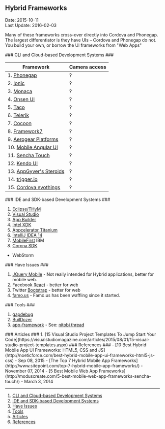 ## Hybrid Frameworks ##
Date: 2015-10-11<br>
Last Update: 2016-02-03

Many of these frameworks cross-over directly into Cordova and Phonegap. The largest differentiator is they have UIs &ndash; Cordova and Phonegap do not. You build your own, or borrow the UI frameworks from "Web Apps"

<a name=cli>
### CLI and Cloud-based Development Systems ###
</a>

Framework | Camera access
------------ | -------------
1. [Phonegap](http://phonegap.com/) | ?
2. [Ionic](http://ionicframework.com/) | ?
3. [Monaca](https://monaca.io/) | ?
4. [Onsen UI](http://onsen.io/) | ?
5. [Taco](http://taco.tools/) | ?
6. [Telerik](http://www.telerik.com/) | ?
7. [Cocoon](http://cocoon.io/) | ?
8. [Framework7](http://www.idangero.us/framework7/) | ?
9. [Aerogear Platforms](https://aerogear.org/cordova/) | ?
10. [Mobile Angular UI](http://mobileangularui.com/) | ?
11. [Sencha Touch](http://www.sencha.com/products/touch/) | ?
12. [Kendo UI](http://www.telerik.com/kendo-ui) | ?
13. [AppGyver's Steroids](http://www.appgyver.com/steroids) | ?
14. [trigger.io](https://trigger.io/) | ?
15. [Cordova evothings](http://evothings.com/) | ?

<a name=ide>
### IDE and SDK-based Development Systems ###
</a>

1. [Eclipse/THyM](https://www.eclipse.org/thym/)
2. [Visual Studio](http://aka.ms/cordova)
3. [App Builder](http://www.getappbuilder.com/)
4. [Intel XDK](https://software.intel.com/intel-xdk)
5. [Appcelerator Titanium](http://www.appcelerator.com/titanium/)
6. [IntelliJ IDEA 14](http://blog.jetbrains.com/idea/2014/09/developer-tools-for-phonegap-cordova-and-ionic-in-intellij-idea-14/)
7. [MobileFirst](https://developer.ibm.com/mobilefirstplatform/documentation/getting-started-6-3/adding-native-functionality/apache-cordova-overview/) IBM
8. [Corona SDK](https://coronalabs.com/)

* WebStorm

<a name=issues>
### Have Issues ###
</a>

1. [JQuery Mobile](https://jquerymobile.com/) - Not really intended for Hybrid applications, better for mobile web.
2. Facebook [React](http://facebook.github.io/react/) - better for web
3. Twitter [Bootstrap](http://getbootstrap.com/) - better for web
3. [famo.us](http://famous.org/) - Famo.us has been waffling since it started.

<a name=tools>
### Tools ###
</a>

1. [gapdebug](https://www.genuitec.com/products/gapdebug/)
2. [BuilDozer](https://buildozer.io/)
3. [app-framework](https://github.com/hyperweb2/app-framework) - See: [nitobi thread](http://community.phonegap.com/nitobi/topics/how-to-access-local-assets-from-external-web-app-opened-in-webview)

<a name=articles>
### Articles ###
</a>
1. [15 Visual Studio Project Templates To Jump Start Your Code](https://visualstudiomagazine.com/articles/2015/08/01/15-visual-studio-project-templates.aspx)

<a name=references>
### References ###
</a>
- [10 Best Hybrid Mobile App UI Frameworks: HTML5, CSS and JS](http://noeticforce.com/best-hybrid-mobile-app-ui-frameworks-html5-js-css) - Sep 08, 2015
- [The Top 7 Hybrid Mobile App Frameworks](http://www.sitepoint.com/top-7-hybrid-mobile-app-frameworks/) - November 07, 2014
- [5 Best Mobile Web App Frameworks](http://moduscreate.com/5-best-mobile-web-app-frameworks-sencha-touch/) - March 3, 2014

----

1. <a href=#cli>CLI and Cloud-based Development Systems</a>
2. <a href=#ide>IDE and SDK-based Development Systems</a>
3. <a href=#issues>Have Issues</a>
4. <a href=#tools>Tools</a>
5. <a href=#articles>Articles</a>
6. <a href=#references>References</a>



